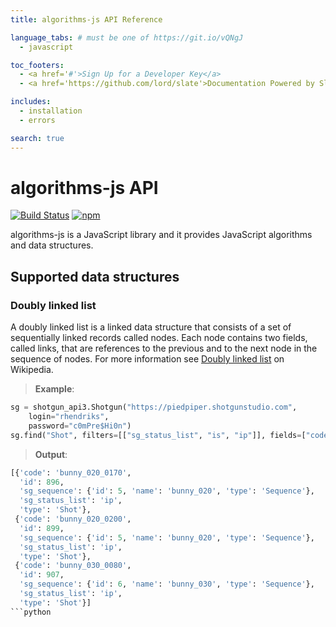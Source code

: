 ```yaml
---
title: algorithms-js API Reference

language_tabs: # must be one of https://git.io/vQNgJ
  - javascript

toc_footers:
  - <a href='#'>Sign Up for a Developer Key</a>
  - <a href='https://github.com/lord/slate'>Documentation Powered by Slate</a>

includes:
  - installation
  - errors

search: true
---
```


# algorithms-js API

[![Build Status](https://travis-ci.org/manrajgrover/algorithms-js.svg?branch=master)](https://travis-ci.org/manrajgrover/algorithms-js) [![npm](https://img.shields.io/npm/v/algorithms-js.svg?maxAge=2592000?style=flat-square)](https://www.npmjs.com/package/algorithms-js)

algorithms-js is a JavaScript library and it provides JavaScript algorithms and data structures.

## Supported data structures

### Doubly linked list
A doubly linked list is a linked data structure that consists of a set of sequentially linked records called nodes. Each node contains two fields, called links, that are references to the previous and to the next node in the sequence of nodes. For more information see [Doubly linked list](https://en.wikipedia.org/wiki/Doubly_linked_list) on Wikipedia.

> **Example**:
```python
sg = shotgun_api3.Shotgun("https://piedpiper.shotgunstudio.com",
    login="rhendriks",
    password="c0mPre$Hi0n")
sg.find("Shot", filters=[["sg_status_list", "is", "ip"]], fields=["code", "sg_status_list"])
```

> **Output**:
```python
[{'code': 'bunny_020_0170',
  'id': 896,
  'sg_sequence': {'id': 5, 'name': 'bunny_020', 'type': 'Sequence'},
  'sg_status_list': 'ip',
  'type': 'Shot'},
 {'code': 'bunny_020_0200',
  'id': 899,
  'sg_sequence': {'id': 5, 'name': 'bunny_020', 'type': 'Sequence'},
  'sg_status_list': 'ip',
  'type': 'Shot'},
 {'code': 'bunny_030_0080',
  'id': 907,
  'sg_sequence': {'id': 6, 'name': 'bunny_030', 'type': 'Sequence'},
  'sg_status_list': 'ip',
  'type': 'Shot'}]
```python

